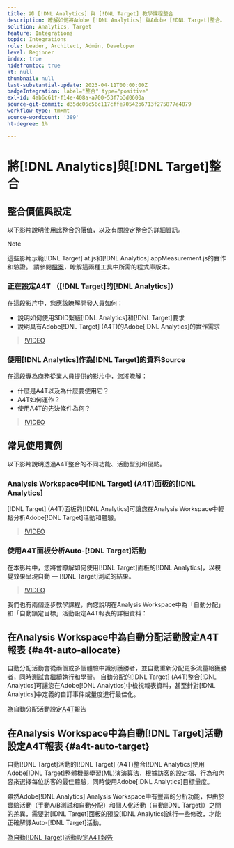 ```yaml
---
title: 將 [!DNL Analytics] 與 [!DNL Target] 教學課程整合
description: 瞭解如何將Adobe [!DNL Analytics] 與Adobe [!DNL Target]整合。
solution: Analytics, Target
feature: Integrations
topic: Integrations
role: Leader, Architect, Admin, Developer
level: Beginner
index: true
hidefromtoc: true
kt: null
thumbnail: null
last-substantial-update: 2023-04-11T00:00:00Z
badgeIntegration: label="整合" type="positive"
exl-id: 4ab6c61f-f14e-408a-a700-53f7b3d0600a
source-git-commit: d35dc06c56c117cffe70542b6713f275877e4879
workflow-type: tm+mt
source-wordcount: '389'
ht-degree: 1%

---
```


# 將[!DNL Analytics]與[!DNL Target]整合


## 整合價值與設定

以下影片說明使用此整合的價值，以及有關設定整合的詳細資訊。

>[!NOTE]
>
>這些影片示範[!DNL Target] at.js和[!DNL Analytics] appMeasurement.js的實作和驗證。 請參閱[檔案](https://experienceleague.adobe.com/docs/target/using/integrate/a4t/a4timplementation.html)，瞭解這兩種工具中所需的程式庫版本。

### 正在設定A4T （[!DNL Target]的[!DNL Analytics]）

在這段影片中，您應該瞭解開發人員如何：

* 說明如何使用SDID繫結[!DNL Analytics]和[!DNL Target]要求
* 說明具有Adobe[!DNL Target] (A4T)的Adobe[!DNL Analytics]的實作需求

>[!VIDEO](https://video.tv.adobe.com/v/35146/?quality=12&learn=on)

### 使用[!DNL Analytics]作為[!DNL Target]的資料Source

在這段專為商務從業人員提供的影片中，您將瞭解：

* 什麼是A4T以及為什麼要使用它？
* A4T如何運作？
* 使用A4T的先決條件為何？

>[!VIDEO](https://video.tv.adobe.com/v/17384/?quality=12&learn=on)


## 常見使用實例

以下影片說明透過A4T整合的不同功能、活動型別和優點。

### Analysis Workspace中[!DNL Target] (A4T)面板的[!DNL Analytics]

[!DNL Target] (A4T)面板的[!DNL Analytics]可讓您在Analysis Workspace中輕鬆分析Adobe[!DNL Target]活動和體驗。

>[!VIDEO](https://video.tv.adobe.com/v/37247/?quality=12&learn=on)

### 使用A4T面板分析Auto-[!DNL Target]活動

在本影片中，您將會瞭解如何使用[!DNL Target]面板的[!DNL Analytics]，以視覺效果呈現自動 — [!DNL Target]測試的結果。

>[!VIDEO](https://video.tv.adobe.com/v/333270/?quality=12&learn=on)

我們也有兩個逐步教學課程，向您說明在Analysis Workspace中為「自動分配」和「自動鎖定目標」活動設定A4T報表的詳細資料：

## 在Analysis Workspace中為自動分配活動設定A4T報表 {#a4t-auto-allocate}

自動分配活動會從兩個或多個體驗中識別獲勝者，並自動重新分配更多流量給獲勝者，同時測試會繼續執行和學習。 自動分配的[!DNL Target] (A4T)整合[!DNL Analytics]可讓您在Adobe[!DNL Analytics]中檢視報表資料，甚至針對[!DNL Analytics]中定義的自訂事件或量度進行最佳化。

<a href="https://experienceleague.adobe.com/docs/target-learn/tutorials/integrations/set-up-a4t-reports-in-analysis-workspace-for-auto-allocate-activities.html" class="spectrum-Button spectrum-Button--primary spectrum-Button--sizeM" target="_blank">
  <span class="spectrum-Button-label has-no-wrap has-text-weight-bold">為自動分配活動設定A4T報告</span>
</a>

## 在Analysis Workspace中為自動[!DNL Target]活動設定A4T報表 {#a4t-auto-target}

自動[!DNL Target]活動的[!DNL Target] (A4T)整合[!DNL Analytics]使用Adobe[!DNL Target]整體機器學習(ML)演演算法，根據訪客的設定檔、行為和內容來選擇每位訪客的最佳體驗，同時使用Adobe[!DNL Analytics]目標量度。

雖然Adobe[!DNL Analytics] Analysis Workspace中有豐富的分析功能，但由於實驗活動（手動A/B測試和自動分配）和個人化活動（自動[!DNL Target]）之間的差異，需要對[!DNL Target]面板的預設[!DNL Analytics]進行一些修改，才能正確解譯Auto-[!DNL Target]活動。

<a href="https://experienceleague.adobe.com/docs/target-learn/tutorials/integrations/set-up-a4t-reports-in-analysis-workspace-for-auto-target-activities.html" class="spectrum-Button spectrum-Button--primary spectrum-Button--sizeM" target="_blank">
  <span class="spectrum-Button-label has-no-wrap has-text-weight-bold">為自動[!DNL Target]活動設定A4T報告</span>
</a>
